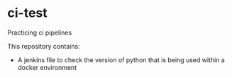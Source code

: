 # ci-test
Practicing ci pipelines

This repository contains:
- A jenkins file to check the version of python that is being used within a docker environment
